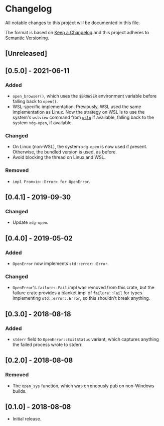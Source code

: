 # Changelog

All notable changes to this project will be documented in this file.

The format is based on [Keep a Changelog](http://keepachangelog.com/en/1.0.0/)
and this project adheres to [Semantic Versioning](http://semver.org/spec/v2.0.0.html).

## [Unreleased]

## [0.5.0] - 2021-06-11

### Added

- `open_browser()`, which uses the `$BROWSER` environment variable before falling back to `open()`.
- WSL-specific implementation. Previously, WSL used the same implementation as Linux. Now the strategy on WSL is to use
  the system's `wslview` command from [`wslu`](https://github.com/wslutilities/wslu) if available, falling back to the
  system `xdg-open`, if available.

### Changed

- On Linux (non-WSL), the system `xdg-open` is now used if present. Otherwise, the bundled version is used, as before.
- Avoid blocking the thread on Linux and WSL.

### Removed

- `impl From<io::Error> for OpenError`.

## [0.4.1] - 2019-09-30

### Changed

- Update `xdg-open`.

## [0.4.0] - 2019-05-02

### Added

- `OpenError` now implements `std::error::Error`.

### Changed

- `OpenError`'s `failure::Fail` impl was removed from this crate, but the failure crate provides a blanket impl of
  `failure::Fail` for types implementing `std::error::Error`, so this shouldn't break anything.

## [0.3.0] - 2018-08-18

### Added

- `stderr` field to `OpenError::ExitStatus` variant, which captures anything the failed process wrote to stderr.

## [0.2.0] - 2018-08-08

### Removed

- The `open_sys` function, which was erroneously pub on non-Windows builds.

## [0.1.0] - 2018-08-08

- Initial release.
